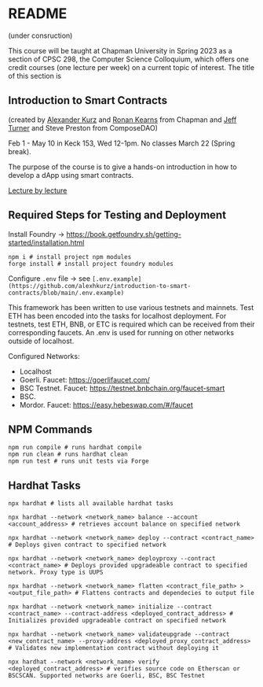 # README

(under consruction)

This course will be taught at Chapman University in Spring 2023 as a section of CPSC 298, the Computer Science Colloquium, which offers one credit courses (one lecture per week) on a current topic of interest. The title of this section is

## Introduction to Smart Contracts

(created by [Alexander Kurz](https://www.chapman.edu/our-faculty/alexander-kurz) and [Ronan Kearns](https://www.linkedin.com/in/ronank/) from Chapman and [Jeff Turner](https://www.linkedin.com/in/composedao/) and Steve Preston from ComposeDAO)

Feb 1 - May 10 in Keck 153, Wed 12-1pm. No classes March 22 (Spring break).

The purpose of the course is to give a hands-on introduction in how to develop a dApp using smart contracts.

[Lecture by lecture](lecture-by-lecture.md)

## Required Steps for Testing and Deployment

Install Foundry -> https://book.getfoundry.sh/getting-started/installation.html

```
npm i # install project npm modules
forge install # install project foundry modules
```

Configure `.env` file -> see `[.env.example](https://github.com/alexhkurz/introduction-to-smart-contracts/blob/main/.env.example)`

This framework has been written to use various testnets and mainnets. Test ETH has been encoded into the tasks for localhost deployment. For testnets, test ETH, BNB, or ETC is required which can be received from their corresponding faucets. An .env is used for running on other networks outside of localhost.

Configured Networks:

- Localhost
- Goerli. Faucet: https://goerlifaucet.com/
- BSC Testnet. Faucet: https://testnet.bnbchain.org/faucet-smart
- BSC.
- Mordor. Faucet: https://easy.hebeswap.com/#/faucet

## NPM Commands

```
npm run compile # runs hardhat compile
npm run clean # runs hardhat clean
npm run test # runs unit tests via Forge
```

## Hardhat Tasks

```
npx hardhat # lists all available hardhat tasks

npx hardhat --network <network_name> balance --account <account_address> # retrieves account balance on specified network

npx hardhat --network <network_name> deploy --contract <contract_name> # Deploys given contract to specified network

npx hardhat --network <network_name> deployproxy --contract <contract_name> # Deploys provided upgradeable contract to specified network. Proxy type is UUPS

npx hardhat --network <network_name> flatten <contract_file_path> > <output_file_path> # Flattens contracts and dependecies to output file

npx hardhat --network <network_name> initialize --contract <contract_name> --contract-address <deployed_contract_address> # Initializes provided upgradeable contract on specified network

npx hardhat --network <network_name> validateupgrade --contract <new_contract_name> --proxy-address <deployed_proxy_contract_address> # Validates new implementation contract without deploying it

npx hardhat --network <network_name> verify <deployed_contract_address> # verifies source code on Etherscan or BSCSCAN. Supported networks are Goerli, BSC, BSC Testnet
```
